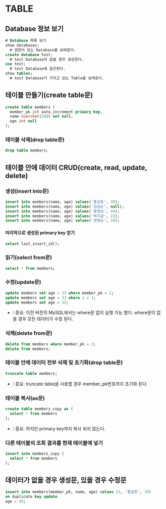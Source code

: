 # TABLE

## Database 정보 보기
```sql
# Database 목록 보기
show databases;
  # 권한이 있는 Database를 보여준다.
create database test;
  # test Database이 없을 경우 생성한다.
use test;
  # test Database에 접근한다.
show tables;
  # test Database가 가지고 있는 Table을 보여준다.
```

## 테이블 만들기(create table문)
```sql
create table members (
  member_pk int auto_increment primary key,
  name nvarchar(200) not null,
  age int null
);
```

### 테이블 삭제(drop table문)
```sql
drop table members;
```

## 테이블 안에 데이터 CRUD(create, read, update, delete)
### 생성(insert into문)
```sql
insert into members(name, age) values('홍길동', 39);
insert into members(name, age) values('김삼순', null);
insert into members(name, age) values('홍명보', 44);
insert into members(name, age) values('박지삼', 22);
insert into members(name, age) values('권명순', 10);
```
#### 마지막으로 생성된 primary key 얻기
```sql
select last_insert_id();
```

### 읽기(select from문)
```sql
select * from members;
```

### 수정(update문)
```sql
update members set age = 33 where member_pk = 2;
update members set age = 33 where 1 = 1;
update members set age = 33;
```
* ❕ 중요: 이전 버전의 MySQL에서는 where문 없이 실행 가능 했다. where문이 없을 경우 모든 데이터가 수정 된다.

### 삭제(delete from문)
```sql
delete from members where member_pk = 2;
delete from members;
```

### 테이블 안에 데이터 전부 삭제 및 초기화(drop table문)
```sql
truncate table members;
```
* ❕ 중요: truncate table을 사용할 경우 member_pk번호까지 초기화 된다.

### 테이블 복사(as문)
```sql
create table members_copy as (
  select * from members
);
```
* ❕ 중요: 하지만 primary key까지 복사 되지 않는다.

### 다른 테이블의 조회 결과를 현재 테이블에 넣기
```sql
insert into members_copy (
  select * from members
);
```

## 데이터가 없을 경우 생성문, 있을 경우 수정문
```sql
insert into members(member_pk, name, age) values (1, '홍길동', 39)
on duplicate key update
age = 40;
```
